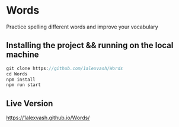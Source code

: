 # Words

Practice spelling different words and improve your vocabulary

## Installing the project && running on the local machine

```js
git clone https://github.com/1alexvash/Words
cd Words
npm install
npm run start

```

## Live Version

https://1alexvash.github.io/Words/
